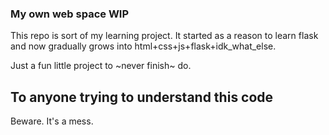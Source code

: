 ### My own web space WIP
This repo is sort of my learning project.
It started as a reason to learn flask and now gradually grows into html+css+js+flask+idk_what_else.

Just a fun little project to ~never finish~ do.
## To anyone trying to understand this code
Beware. It's a mess.
